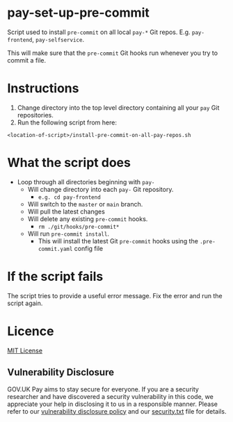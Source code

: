 # pay-set-up-pre-commit

Script used to install `pre-commit` on all local `pay-*` Git repos.  E.g. `pay-frontend`, `pay-selfservice`.

This will make sure that the `pre-commit` Git hooks run whenever you try to commit a file.

# Instructions

1. Change directory into the top level directory containing all your `pay` Git repositories.
2. Run the following script from here:
```shell
<location-of-script>/install-pre-commit-on-all-pay-repos.sh
```

# What the script does
 
- Loop through all directories beginning with `pay-`
  - Will change directory into each `pay-` Git repository.
    - `e.g. cd pay-frontend`
  - Will switch to the `master` or `main` branch.
  - Will pull the latest changes 
  - Will delete any existing `pre-commit` hooks.
    - `rm ./git/hooks/pre-commit*`
  - Will run `pre-commit install`.
    - This will install the latest Git `pre-commit` hooks using the `.pre-commit.yaml` config file

# If the script fails

The script tries to provide a useful error message.
Fix the error and run the script again.

# Licence

[MIT License](LICENCE)

## Vulnerability Disclosure

GOV.UK Pay aims to stay secure for everyone. If you are a security researcher and have discovered a security vulnerability in this code, we appreciate your help in disclosing it to us in a responsible manner. Please refer to our [vulnerability disclosure policy](https://www.gov.uk/help/report-vulnerability) and our [security.txt](https://vdp.cabinetoffice.gov.uk/.well-known/security.txt) file for details.

